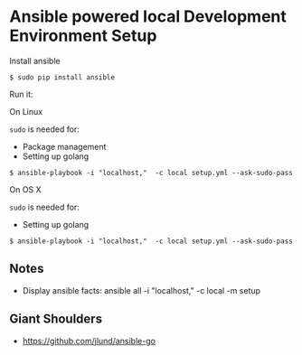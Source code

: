 # Ansible powered local Development Environment Setup


Install ansible

```
$ sudo pip install ansible
```

Run it:

On Linux

`sudo` is needed for:

- Package management
- Setting up golang

```
$ ansible-playbook -i "localhost,"  -c local setup.yml --ask-sudo-pass
```

On OS X

`sudo` is needed for:

- Setting up golang


```
$ ansible-playbook -i "localhost,"  -c local setup.yml --ask-sudo-pass
```
## Notes

- Display ansible facts:  ansible all -i "localhost," -c local  -m setup


## Giant Shoulders

- https://github.com/jlund/ansible-go
